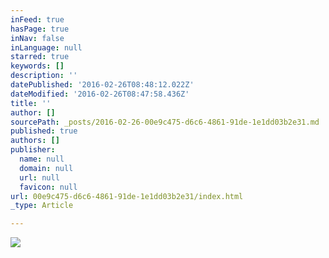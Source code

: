 ```yaml
---
inFeed: true
hasPage: true
inNav: false
inLanguage: null
starred: true
keywords: []
description: ''
datePublished: '2016-02-26T08:48:12.022Z'
dateModified: '2016-02-26T08:47:58.436Z'
title: ''
author: []
sourcePath: _posts/2016-02-26-00e9c475-d6c6-4861-91de-1e1dd03b2e31.md
published: true
authors: []
publisher:
  name: null
  domain: null
  url: null
  favicon: null
url: 00e9c475-d6c6-4861-91de-1e1dd03b2e31/index.html
_type: Article

---
```

![](https://the-grid-user-content.s3-us-west-2.amazonaws.com/2216b252-454d-4f78-91e8-554cb61c7d13.png)